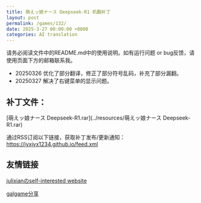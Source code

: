 ```yaml
---
title: 萌えッ娘ナース Deepseek-R1 机翻补丁
layout: post
permalink: /games/132/
date: 2025-3-27 00:00:00 +0800
categories: AI translation
---
```



请务必阅读文件中的README.md中的使用说明。如有运行问题 or bug反馈，请使用页面下方的邮箱联系我。

- 20250326 优化了部分翻译，修正了部分符号乱码，补充了部分漏翻。
- 20250327 解决了右键菜单的显示问题。

## 补丁文件：

[萌えッ娘ナース Deepseek-R1.rar](../resources/萌えッ娘ナース Deepseek-R1.rar)

 

通过RSS订阅以下链接，获取补丁发布/更新通知：https://jyxjyx1234.github.io/feed.xml

## 友情链接

[julixianのself-interested website](https://julixian-siw.worldsystem.top/) 

[galgame分享](https://t.me/galgpt)